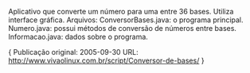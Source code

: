 Aplicativo que converte um número para uma entre 36 bases.  Utiliza interface gráfica.  Arquivos:
ConversorBases.java: o programa principal.
Numero.java: possui métodos de conversão de números entre bases.
Informacao.java: dados sobre o programa.


{
Publicação original: 2005-09-30
URL: http://www.vivaolinux.com.br/script/Conversor-de-bases/
}

